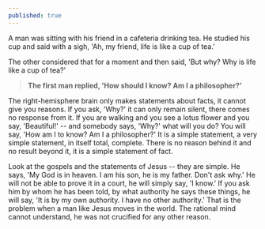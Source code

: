 ```yaml
---
published: true
---
```


A man was sitting with his friend in a cafeteria drinking tea. He studied his cup and said with a sigh, 'Ah, my friend, life is like a cup of tea.'

The other considered that for a moment and then said, 'But why? Why is life like a cup of tea?' 

> **The first man replied, 'How should I know? Am I a philosopher?'**

The right-hemisphere brain only makes statements about facts, it cannot give you reasons. If you ask, 'Why?' it can only remain silent, there comes no response from it. If you are walking and you see a lotus flower and you say, 'Beautiful!' -- and somebody says, 'Why?' what will you do? You will say, 'How am I to know? Am I a philosopher?' It is a simple statement, a very simple statement, in itself total, complete. There is no reason behind it and no result beyond it, it is a simple statement of fact. 

Look at the gospels and the statements of Jesus -- they are simple. He says, 'My God is in heaven. I am his son, he is my father. Don't ask why.' He will not be able to prove it in a court, he will simply say, 'I know.' If you ask him by whom he has been told, by what authority he says these things, he will say, 'It is by my own authority. I have no other authority.' That is the problem when a man like Jesus moves in the world. The rational mind cannot understand, he was not crucified for any other reason. 
